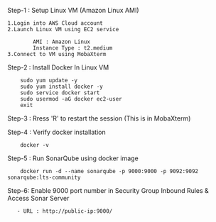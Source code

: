 Step-1 : Setup Linux VM (Amazon Linux AMI)

    1.Login into AWS Cloud account
    2.Launch Linux VM using EC2 service
    
            AMI : Amazon Linux
            Instance Type : t2.medium
    3.Connect to VM using MobaXterm
    
Step-2 : Install Docker In Linux VM

        sudo yum update -y 
        sudo yum install docker -y
        sudo service docker start
        sudo usermod -aG docker ec2-user
        exit
        
Step-3 : Rress 'R' to restart the session (This is in MobaXterm)

Step-4 : Verify docker installation

        docker -v
        
Step-5 : Run SonarQube using docker image

        docker run -d --name sonarqube -p 9000:9000 -p 9092:9092 sonarqube:lts-community
        
Step-6: Enable 9000 port number in Security Group Inbound Rules & Access Sonar Server

       - URL : http://public-ip:9000/
